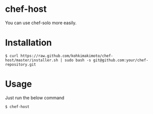 # chef-host

You can use chef-solo more easily.

# Installation

    $ curl https://raw.github.com/kohkimakimoto/chef-host/master/installer.sh | sudo bash -s git@github.com:your/chef-repository.git

# Usage

Just run the below command 

    $ chef-host
